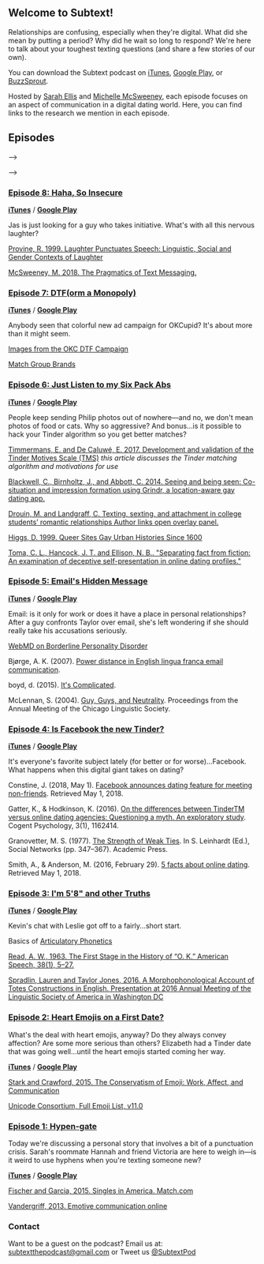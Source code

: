 ## Welcome to Subtext!

Relationships are confusing, especially when they're digital. What did she mean by putting a period? Why did he wait so long to respond? We're here to talk about your toughest texting questions (and share a few stories of our own). 

You can download the Subtext podcast on [iTunes](https://itunes.apple.com/us/podcast/subtext/id1386242049?mt=2), [Google Play](https://play.google.com/music/listen?u=0#/ps/Iwbymy4vmrwpbxm3u3odpqr32xq), or [BuzzSprout](https://subtext.buzzsprout.com/). 

Hosted by [Sarah Ellis](https://sarahabbottellis.com/) and [Michelle McSweeney](http://michelleamcsweeney.com/), each episode focuses on an aspect of communication in a digital dating world. Here, you can find links to the research we mention in each episode.

## Episodes

-->
<!--Katie: Punctuation is a feminist issue
**[iTunes]()** / **[Google Play]()**
### [Episode ](https://subtext.buzzsprout.com/) 
[Bindley, K. 2018. The tyranny of the exclamation point is causing email and text anxiety: We've become addicted to exclamation points in emails and texts, and going cold turkey freaks people out. Wall Street Journal.](http://search.proquest.com/docview/2087619390/citation/86D90D2F8174D4DPQ/2)
[Waseleski, C. 2006. Gender and the Use of Exclamation Points in Computer-Mediated Communication: An Analysis of Exclamations Posted to Two Electronic Discussion Lists. Journal of Computer-Mediated Communication](http://onlinelibrary.wiley.com/doi/10.1111/j.1083-6101.2006.00305.x/abstract)

-->

-->
<!--Jas Part 2: Creating a safe space on Tinder
**[iTunes]()** / **[Google Play]()**
### [Episode ](https://subtext.buzzsprout.com/) 
[Rosena, Cheever, Cheyenne, Cummings, and Felta. 2007. The impact of emotionality and self-disclosure on online dating versus traditional dating](https://www.semanticscholar.org/paper/The-impact-of-emotionality-and-self-disclosure-on-Rosen-Cheever/11d2a2968b3e48a4061844539146d3e258be06c6)
[Larzelere, R.E. and Huston, T.L., 1980. The dyadic trust scale: Toward understanding interpersonal trust in close relationships.](https://www.jstor.org/stable/351903?casa_token=HtMTZzAl224AAAAA:BT5raC-8LyyPoBLKpc4GhN964uyBMv4uyWk8EVxVNmWOTM8PLxG4664J-7pXrI49p7MnGFGYBzQEsG01Nm6TjwfdoEHKpYlz0sfrdRBO_Yv8VUMcJ_EgOA&seq=1#metadata_info_tab_contents)
[Ellison, N., Heino, R. and Gibbs, J., 2006. Managing impressions online: Self-presentation processes in the online dating environment.](https://academic.oup.com/jcmc/article/11/2/415/4617726)
-->


<!--Nancy: O.K. is definitely not ok
### [Episode ](https://subtext.buzzsprout.com/) 
**[iTunes]()** / **[Google Play]()**
[Read, A.W., 1963. The first stage in the history of "OK".](https://www.jstor.org/stable/453580?casa_token=te9UZDGeRVsAAAAA:E3PoEc1msg1TO91YXvN_WQwjwVDudbGH5-j8kiAtTwHh-Tnlk-JhBNzZLz1CetV-dR0FGzMBbwh5QJL1wT6f5xicU8SXlp_2rGjIyU-CZle4wCQlszq-GQ&seq=1#page_scan_tab_contents)
[Read, A.W., 1963. The second stage in the history of" OK".](https://www.jstor.org/stable/453285?casa_token=MOxRZ0UwpAEAAAAA:yQe7VhomEmy6wVmru3fH8qafvnSTB2BibP0LhWXSMc6LJPusJgAlHoYX3CR91SJ0tfhURYuujuF1GiAbnZkOGZifKXiAV2eSFb6iZ_pRF7dcsxKXmGysRQ&seq=1#page_scan_tab_contents)
[Greenspan, S., 2011. 11 Points Guide to Hooking Up: Lists and Advice about First Dates, Hotties, Scandals, Pick-ups, Threesomes, and Booty Calls.](https://books.google.com/books?hl=en&lr=&id=lDEh_KvkIbwC&oi=fnd&pg=PA27&dq=11+Points+Guide+to+Hooking+Up:+Lists+and+Advice+about+First+Dates,+Hotties,+Scandals,+Pick-ups,+Threesomes,+and+Booty+Calls&ots=hUagZIv9oi&sig=J_rWQp1Bg2iokJJ3LT4K1IL9aHs#v=onepage&q=11%20Points%20Guide%20to%20Hooking%20Up%3A%20Lists%20and%20Advice%20about%20First%20Dates%2C%20Hotties%2C%20Scandals%2C%20Pick-ups%2C%20Threesomes%2C%20and%20Booty%20Calls&f=false)
[Heath, M., 2018. Orthography in social media: Pragmatic and prosodic interpretations of caps lock.](https://journals.linguisticsociety.org/proceedings/index.php/PLSA/article/viewFile/4350/3961)
[McSweeney, M.A., 2018. The Pragmatics of Text Messaging: Making Meaning in Messages.](https://rdcu.be/4fum)
-->


<!--Natasha: Wear your finest suit
### [Episode ](https://subtext.buzzsprout.com/) 
**[iTunes]()** / **[Google Play]()**
Natasha Aponte set up an elaborate date with dozens -- maybe hundreds -- of men. Were there warnings signs before the date? If so, how could these unsuspecting men have spotted them?
[Video: Dozens Of Dudes Got Duped In Mass Tinder Date At Union Square](http://gothamist.com/2018/08/20/dudes_duped_in_tinder_scam.php)
[A woman used Tinder to trick dozens of men into going on the same date](https://www.fastcompany.com/90221456/a-woman-used-tinder-to-trick-dozens-of-men-into-going-on-the-same-date)
[Beating the Tinder game. 800+ Matches. I’ll probably get banned for this…](https://medium.com/@blakejamieson/beating-the-tinder-game-4f08c9ec0d80)
[Boilerplate messages are about 75% as effective as customized ones](boilerplate is about 75% as effective as regular https://www.thecut.com/2014/10/put-less-effort-into-your-online-dating-messages.html)
[Bruch, E.E. and Newman, M.E.J., 2018. Aspirational pursuit of mates in online dating markets.](http://advances.sciencemag.org/content/4/8/eaap9815)
-->


<!--Lauren: If the punctuation fits ...!
**[iTunes]()** / **[Google Play]()**
[99% Invisible Episode on the interrobang](https://99percentinvisible.org/episode/interrobang/)
[Parkes, M.B., 2016. Pause and Effect: an Introduction to the History of Punctuation in the West.](https://www.taylorfrancis.com/books/9781351912471)
[Bazin, J.P.H.B., 1966. Plumons l'oiseau: divertissement. ](https://books.google.com/books/about/Plumons_l_oiseau.html?id=9mw_fr3kQ14C)
[Progressive Punctuation](http://progressivepunctuation.com/)
-->


<!--Natalie: 
### [Episode ](https://subtext.buzzsprout.com/) 
**[iTunes]()** / **[Google Play]()**
[Ramirez, A., Sumner, E.M., Fleuriet, C. and Cole, M., 2014. When online dating partners meet offline: The effect of modality switching on relational communication between online daters.](https://academic.oup.com/jcmc/article/20/1/99/4067565)
[Boilerplate messages are about 75% as effective as customized ones](https://www.thecut.com/2014/10/put-less-effort-into-your-online-dating-messages.html)
[Rosen, L.D., Cheever, N.A., Cummings, C. and Felt, J., 2008. The impact of emotionality and self-disclosure on online dating versus traditional dating. ](https://www.semanticscholar.org/paper/The-impact-of-emotionality-and-self-disclosure-on-Rosen-Cheever/11d2a2968b3e48a4061844539146d3e258be06c6)
[Virtual Dating Assistants. How Many Messages Does It Take To Get Her To Meet In Person?](https://www.virtualdatingassistants.com/how-many-messages-does-it-take-to-set-up-a-first-date)

-->

### [Episode 8: Haha, So Insecure](https://subtext.buzzsprout.com/)
**[iTunes](https://itunes.apple.com/us/podcast/episode-8-haha-so-insecure/id1386242049?i=1000418424151&mt=2)** / **[Google Play](https://play.google.com/music/m/Du3wrc6tznnefseyhrlnuwxm6l4?t=Episode_8_Haha_So_Insecure-Subtext)**

Jas is just looking for a guy who takes initiative. What's with all this nervous laughter?

[Provine, R. 1999. Laughter Punctuates Speech: Linguistic, Social and Gender Contexts of Laughter](https://onlinelibrary.wiley.com/doi/abs/10.1111/j.1439-0310.1993.tb00478.x)

[McSweeney, M. 2018. The Pragmatics of Text Messaging.](https://www.readcube.com/articles/10.4324/9781315142340?shared_access_token=-o1LXxar0Kn0ecpDJoqEewLBIUWHziPdsn0vlMIwK3RccoAziWym0WTO3EKYYusIPfGNvH3IFnrVNqqNbRadBJ5WCkorZyZmMqzWtRIALpUVS_X4j7b2-Hb2dZj6cMAK5hcDl3bHS9xbvP6wlMl64FZlq0nUlEc42n6AbTvx07A%3D)

### [Episode 7: DTF(orm a Monopoly)](https://subtext.buzzsprout.com/)
**[iTunes](https://itunes.apple.com/us/podcast/episode-7-dtf-orm-a-monopoly/id1386242049?i=1000417565605&mt=2)** / **[Google Play](https://play.google.com/music/m/Dq7zl6elrtdmzmmlsedttjkdeve?t=Episode_7_DTForm_a_Monopoly-Subtext)**

Anybody seen that colorful new ad campaign for OKCupid? It's about more than it might seem.

[Images from the OKC DTF Campaign](https://theblog.okcupid.com/more-images-from-our-dtf-campaign-revealed-121ad0a153fe)

[Match Group Brands](https://mtch.com/brands/)


### [Episode 6: Just Listen to my Six Pack Abs](https://subtext.buzzsprout.com/)
**[iTunes](https://itunes.apple.com/us/podcast/episode-6-just-listen-to-my-six-pack-abs/id1386242049?i=1000416697265&mt=2)** / **[Google Play](https://play.google.com/music/m/Dpafemy5kga2oonbwonl4t4cj4m?t=Episode_6_Just_Listen_To_My_Six-Pack_Abs-Subtext)**

People keep sending Philip photos out of nowhere—and no, we don't mean photos of food or cats. Why so aggressive? And bonus...is it possible to hack your Tinder algorithm so you get better matches?

[Timmermans, E. and De Caluwé, E. 2017. Development and validation of the Tinder Motives Scale (TMS)](http://www.sciencedirect.com/science/article/pii/S0747563217300286) *this article discusses the Tinder matching algorithm and motivations for use*

[Blackwell, C., Birnholtz, J., and Abbott, C. 2014. Seeing and being seen: Co-situation and impression formation using Grindr, a location-aware gay dating app.](http://journals.sagepub.com/doi/abs/10.1177/1461444814521595)

[Drouin, M. and Landgraff, C. Texting, sexting, and attachment in college students’ romantic relationships
Author links open overlay panel.](https://www.sciencedirect.com/science/article/pii/S0747563211002329)

[Higgs, D. 1999. Queer Sites Gay Urban Histories Since 1600](https://www.taylorfrancis.com/books/9781134724680)

[Toma, C. L., Hancock, J. T. and Ellison, N. B.. "Separating fact from fiction: An examination of deceptive self-presentation in online dating profiles." ](http://journals.sagepub.com/doi/abs/10.1177/0146167208318067)


### [Episode 5: Email's Hidden Message](https://subtext.buzzsprout.com/)
**[iTunes](https://itunes.apple.com/us/podcast/episode-5-emails-hidden-message/id1386242049?i=1000415734744&mt=2)** / **[Google Play](https://play.google.com/music/m/Dmdekigwfkzfjzmwxj3yshoyi2e?t=Episode_5_Emails_Hidden_Message-Subtext)**

Email: is it only for work or does it have a place in personal relationships? After a guy confronts Taylor over email, she's left wondering if she should really take his accusations seriously. 

[WebMD on Borderline Personality Disorder](https://www.webmd.com/mental-health/ss/slideshow-personality-disorders)

Bjørge, A. K. (2007). [Power distance in English lingua franca email communication](https://onlinelibrary.wiley.com/doi/abs/10.1111/j.1473-4192.2007.00133.x). 

boyd, d. (2015). [It's Complicated](https://yalebooks.yale.edu/book/9780300199000/its-complicated).

McLennan, S. (2004). [Guy, Guys, and Neutrality](https://www.ingentaconnect.com/content/cls/pcls/2004/00000040/00000001/art00016). Proceedings from the Annual Meeting of the Chicago Linguistic Society.

### [Episode 4: Is Facebook the new Tinder?](https://subtext.buzzsprout.com/)

**[iTunes](https://itunes.apple.com/us/podcast/episode-4-could-facebook-be-the-new-tinder/id1386242049?i=1000414872058&mt=2)** / **[Google Play](https://play.google.com/music/m/Dxrjxmw7gztjvk2whysmhmcc75e?t=Episode_4_Could_Facebook_be_the_new_Tinder-Subtext)**

It's everyone's favorite subject lately (for better or for worse)...Facebook. What happens when this digital giant takes on dating?

Constine, J. (2018, May 1). [Facebook announces dating feature for meeting non-friends](http://social.techcrunch.com/2018/05/01/facebook-dating/). Retrieved May 1, 2018.

Gatter, K., & Hodkinson, K. (2016). [On the differences between TinderTM versus online dating agencies: Questioning a myth. An exploratory study](https://doi.org/10.1080/23311908.2016.1162414). Cogent Psychology, 3(1), 1162414. 

Granovetter, M. S. (1977). [The Strength of Weak Ties](https://doi.org/10.1016/B978-0-12-442450-0.50025-0). In S. Leinhardt (Ed.), Social Networks (pp. 347–367). Academic Press. 

Smith, A., & Anderson, M. (2016, February 29). [5 facts about online dating](http://www.pewresearch.org/fact-tank/2016/02/29/5-facts-about-online-dating/). Retrieved May 1, 2018.


### [Episode 3: I'm 5'8" and other Truths](https://subtext.buzzsprout.com/)

**[iTunes](https://itunes.apple.com/us/podcast/episode-3-im-58-and-other-truths/id1386242049?i=1000413826645&mt=2)** / **[Google Play](https://play.google.com/music/m/D6i5f6djk7g2h2cwjz4dz2unaiu?t=Episode_3_Im_58_and_Other_Truths-Subtext)**

Kevin's chat with Leslie got off to a fairly...short start.

Basics of [Articulatory Phonetics](https://en.wikipedia.org/wiki/Articulatory_phonetics)

[Read, A. W., 1963. The First Stage in the History of “O. K.” American Speech, 38(1), 5–27.](https://doi.org/10.2307/453580)

[Spradlin, Lauren and Taylor Jones, 2016. A Morphophonological Account of Totes Constructions in English. Presentation at 2016 Annual Meeting of the Linguistic Society of America in Washington DC](https://www.youtube.com/watch?v=3cJoiGQ7yj0)



### [Episode 2: Heart Emojis on a First Date?](https://subtext.buzzsprout.com/)

What's the deal with heart emojis, anyway? Do they always convey affection? Are some more serious than others? Elizabeth had a Tinder date that was going well...until the heart emojis started coming her way. 

**[iTunes](https://itunes.apple.com/us/podcast/episode-2-heart-emojis-on-a-first-date/id1386242049?i=1000412692120&mt=2)** / **[Google Play](https://play.google.com/music/m/Dvqvesqdoselmh2bs2cvscbxvva?t=Episode_2_Heart_Emojis_on_a_First_Date-Subtext)**

[Stark and Crawford, 2015. The Conservatism of Emoji: Work, Affect, and Communication](http://journals.sagepub.com/doi/abs/10.1177/2056305115604853)

[Unicode Consortium, Full Emoji List, v11.0](http://unicode.org/emoji/charts/full-emoji-list.html)



### [Episode 1: Hypen-gate](https://subtext.buzzsprout.com/)

Today we're discussing a personal story that involves a bit of a punctuation crisis. Sarah's roommate Hannah and friend Victoria are here to weigh in—is it weird to use hyphens when you're texting someone new?

**[iTunes](https://itunes.apple.com/us/podcast/episode-1-hyphen-gate/id1386242049?i=1000411763818&mt=2)** / **[Google Play](https://play.google.com/music/m/Dgnf5bmtygitptpz4wgcggbgo2i?t=Episode_1_Hyphen-gate-Subtext)**

[Fischer and Garcia, 2015. Singles in America. Match.com](https://www.singlesinamerica.com/2015/)

[Vandergriff, 2013. Emotive communication online](https://www.sciencedirect.com/science/article/pii/S037821661300057X)


### Contact

Want to be a guest on the podcast? Email us at: [subtextthepodcast@gmail.com](mailto:subtextthepodcast@gmail.com) or Tweet us [@SubtextPod](https://twitter.com/SubtextPod)

